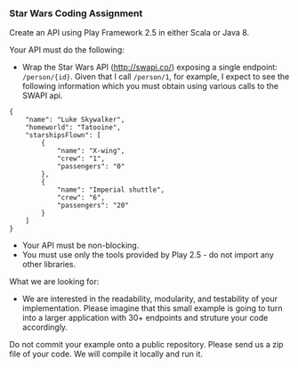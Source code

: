 
### Star Wars Coding Assignment

Create an API using Play Framework 2.5 in either Scala or Java 8.

Your API must do the following:
* Wrap the Star Wars API (http://swapi.co/) exposing a single endpoint: `/person/{id}`. Given that I call `/person/1`, for example, I expect to see the following information which you must obtain using various calls to the SWAPI api.

```
{
    "name": "Luke Skywalker",
    "homeworld": "Tatooine",
    "starshipsFlown": [
        {
            "name": "X-wing",
            "crew": "1",
            "passengers": "0"
        },
        {
            "name": "Imperial shuttle",
            "crew": "6",
            "passengers": "20"
        }
    ]
}
```
* Your API must be non-blocking.
* You must use only the tools provided by Play 2.5 - do not import any other libraries.

What we are looking for:
* We are interested in the readability, modularity, and testability of your implementation. Please imagine that this small example is going to turn into a larger application with 30+ endpoints and struture your code accordingly.

Do not commit your example onto a public repository. Please send us a zip file of your code. We will compile it locally and run it.
